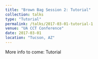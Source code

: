 ```yaml
---
title: "Brown Bag Session 2: Tutorial"
collection: talks
type: "Tutorial"
permalink: /talks/2017-03-01-tutorial-1
venue: "UA CCT Conference"
date: 2017-03-01
location: "Tucson, AZ"
---
```


More info to come: Tutorial

<!-- note the different field in type. -->
